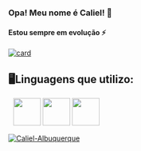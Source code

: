 ### Opa! Meu nome é Caliel! 👋

#### Estou sempre em evolução ⚡

[![card](https://github-readme-stats.vercel.app/api?username=Caliel-Albuquerque&theme=radical)](https://github.com/Caliel-Albuquerque/)


## 🖥️Linguagens que utilizo:

<div style= " display: inline; margin: 10px;">
  <img  width = "55px" src="https://cdn.jsdelivr.net/gh/devicons/devicon/icons/html5/html5-plain-wordmark.svg" />
  <img  width = "55px" src="https://cdn.jsdelivr.net/gh/devicons/devicon/icons/css3/css3-plain-wordmark.svg" />
  <img  width = "55px" src="https://cdn.jsdelivr.net/gh/devicons/devicon/icons/javascript/javascript-original.svg" />
</div><br>

<div style = "display: relative  float: right" >
  
  [![Caliel-Albuquerque](https://github-readme-stats.vercel.app/api/top-langs/?username=Caliel-Albuquerque&hide=html&layout=compact&theme=radical)](https://github.com/Caliel-Albuquerque/)

</div><br>

